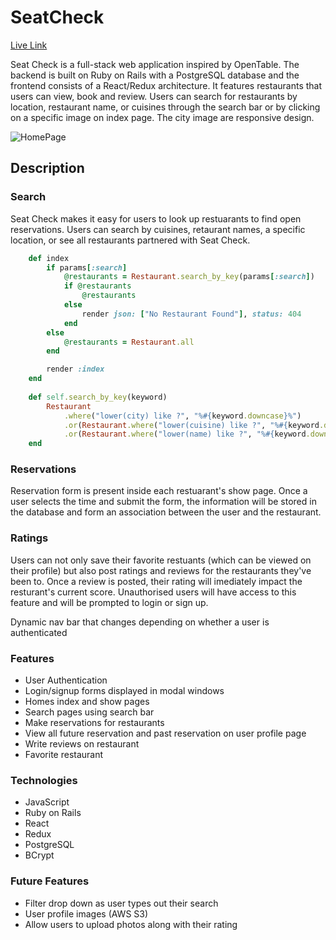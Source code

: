 # SeatCheck

[Live Link](https://seat-check.herokuapp.com/#/)

Seat Check is a full-stack web application inspired by OpenTable. The backend is built on Ruby on Rails with a PostgreSQL database and the frontend consists of a React/Redux architecture. It features restaurants that users can view, book and review. Users can search for restaurants by location, restaurant name, or cuisines through the search bar or by clicking on a specific image on index page. The city image are responsive design.

![HomePage](https://user-images.githubusercontent.com/59374267/90359033-a7f06380-e00c-11ea-9245-473f925773e8.png)


## Description

### Search
Seat Check makes it easy for users to look up restuarants to find open reservations. Users can search by cuisines, retaurant names, a specific location, or see all restaurants partnered with Seat Check. 

```ruby
    def index 
        if params[:search] 
            @restaurants = Restaurant.search_by_key(params[:search])
            if @restaurants 
                @restaurants
            else 
                render json: ["No Restaurant Found"], status: 404
            end 
        else 
            @restaurants = Restaurant.all
        end

        render :index
    end 
        
    def self.search_by_key(keyword)
        Restaurant
            .where("lower(city) like ?", "%#{keyword.downcase}%")
            .or(Restaurant.where("lower(cuisine) like ?", "%#{keyword.downcase}%"))
            .or(Restaurant.where("lower(name) like ?", "%#{keyword.downcase}%"))
    end
```

### Reservations 
Reservation form is present inside each restuarant's show page. Once a user selects the time and submit the form, the information will be stored in the database and form an association between the user and the restaurant. 

### Ratings 
Users can not only save their favorite restuants (which can be viewed on their profile) but also post ratings and reviews for the restaurants they've been to. Once a review is posted, their rating will imediately impact the resturant's current score. Unauthorised users will have access to this feature and will be prompted to login or sign up. 

Dynamic nav bar that changes depending on whether a user is authenticated

### Features 
* User Authentication
* Login/signup forms displayed in modal windows
* Homes index and show pages
* Search pages using search bar
* Make reservations for restaurants
* View all future reservation and past reservation on user profile page
* Write reviews on restaurant
* Favorite restaurant

### Technologies 
* JavaScript
* Ruby on Rails 
* React 
* Redux
* PostgreSQL
* BCrypt 

### Future Features 
* Filter drop down as user types out their search
* User profile images (AWS S3) 
* Allow users to upload photos along with their rating



